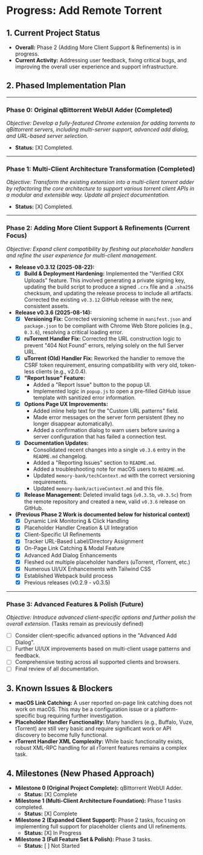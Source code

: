 # Progress: Add Remote Torrent

## 1. Current Project Status

-   **Overall:** Phase 2 (Adding More Client Support & Refinements) is in progress.
-   **Current Activity:** Addressing user feedback, fixing critical bugs, and improving the overall user experience and support infrastructure.

## 2. Phased Implementation Plan

---
### **Phase 0: Original qBittorrent WebUI Adder (Completed)**
*Objective: Develop a fully-featured Chrome extension for adding torrents to qBittorrent servers, including multi-server support, advanced add dialog, and URL-based server selection.*
-   **Status:** [X] Completed.

---
### **Phase 1: Multi-Client Architecture Transformation (Completed)**
*Objective: Transform the existing extension into a multi-client torrent adder by refactoring the core architecture to support various torrent client APIs in a modular and extensible way. Update all project documentation.*
-   **Status:** [X] Completed.

---
### **Phase 2: Adding More Client Support & Refinements (Current Focus)**
*Objective: Expand client compatibility by fleshing out placeholder handlers and refine the user experience for multi-client management.*

-   **Release v0.3.12 (2025-08-22):**
    -   [X] **Build & Deployment Hardening:** Implemented the "Verified CRX Uploads" feature. This involved generating a private signing key, updating the build script to produce a signed `.crx` file and a `.sha256` checksum, and updating the release process to include all artifacts. Corrected the existing `v0.3.12` GitHub release with the new, consistent assets.

-   **Release v0.3.6 (2025-08-14):**
    -   [X] **Versioning Fix:** Corrected versioning scheme in `manifest.json` and `package.json` to be compliant with Chrome Web Store policies (e.g., `0.3.6`), resolving a critical loading error.
    -   [X] **ruTorrent Handler Fix:** Corrected the URL construction logic to prevent "404 Not Found" errors, relying solely on the full Server URL.
    -   [X] **uTorrent (Old) Handler Fix:** Reworked the handler to remove the CSRF token requirement, ensuring compatibility with very old, token-less clients (e.g., v2.0.4).
    -   [X] **"Report Issue" Feature:**
        -   Added a "Report Issue" button to the popup UI.
        -   Implemented logic in `popup.js` to open a pre-filled GitHub issue template with sanitized error information.
    -   [X] **Options Page UX Improvements:**
        -   Added inline help text for the "Custom URL patterns" field.
        -   Made error messages on the server form persistent (they no longer disappear automatically).
        -   Added a confirmation dialog to warn users before saving a server configuration that has failed a connection test.
    -   [X] **Documentation Updates:**
        -   Consolidated recent changes into a single `v0.3.6` entry in the `README.md` changelog.
        -   Added a "Reporting Issues" section to `README.md`.
        -   Added a troubleshooting note for macOS users to `README.md`.
        -   Updated `memory-bank/techContext.md` with the correct versioning requirements.
        -   Updated `memory-bank/activeContext.md` and this file.
    -   [X] **Release Management:** Deleted invalid tags (`v0.3.5b`, `v0.3.5c`) from the remote repository and created a new, valid `v0.3.6` release on GitHub.

-   **(Previous Phase 2 Work is documented below for historical context)**
    -   [X] Dynamic Link Monitoring & Click Handling
    -   [X] Placeholder Handler Creation & UI Integration
    -   [X] Client-Specific UI Refinements
    -   [X] Tracker URL-Based Label/Directory Assignment
    -   [X] On-Page Link Catching & Modal Feature
    -   [X] Advanced Add Dialog Enhancements
    -   [X] Fleshed out multiple placeholder handlers (uTorrent, rTorrent, etc.)
    -   [X] Numerous UI/UX Enhancements with Tailwind CSS
    -   [X] Established Webpack build process
    -   [X] Previous releases (v0.2.9 - v0.3.5)

---
### **Phase 3: Advanced Features & Polish (Future)**
*Objective: Introduce advanced client-specific options and further polish the overall extension.*
(Tasks remain as previously defined)
-   [ ] Consider client-specific advanced options in the "Advanced Add Dialog".
-   [ ] Further UI/UX improvements based on multi-client usage patterns and feedback.
-   [ ] Comprehensive testing across all supported clients and browsers.
-   [ ] Final review of all documentation.

## 3. Known Issues & Blockers
-   **macOS Link Catching:** A user reported on-page link catching does not work on macOS. This may be a configuration issue or a platform-specific bug requiring further investigation.
-   **Placeholder Handler Functionality:** Many handlers (e.g., Buffalo, Vuze, tTorrent) are still very basic and require significant work or API discovery to become fully functional.
-   **rTorrent Handler XML Complexity:** While basic functionality exists, robust XML-RPC handling for all rTorrent features remains a complex task.

## 4. Milestones (New Phased Approach)

-   **Milestone 0 (Original Project Complete):** qBittorrent WebUI Adder.
    -   **Status:** [X] Complete
-   **Milestone 1 (Multi-Client Architecture Foundation):** Phase 1 tasks completed.
    -   **Status:** [X] Complete
-   **Milestone 2 (Expanded Client Support):** Phase 2 tasks, focusing on implementing full support for placeholder clients and UI refinements.
    -   **Status:** [X] In Progress
-   **Milestone 3 (Full Feature Set & Polish):** Phase 3 tasks.
    -   **Status:** [ ] Not Started
